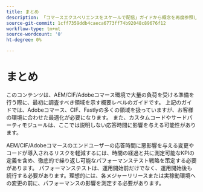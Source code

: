```yaml
---
title: まとめ
description: 「コマースエクスペリエンスをスケールで配信」ガイドから概念を再度参照してください。
source-git-commit: 1cff7359ddb4caeca6773ff74b92048c89676f12
workflow-type: tm+mt
source-wordcount: '0'
ht-degree: 0%

---
```



# まとめ

このコンテンツは、AEM/CIF/Adobeコマース環境で大量の負荷を受ける準備を行う際に、最初に調査すべき領域を示す概要レベルのガイドです。 上記のガイドでは、Adobeコマース、CIF、Fastlyの多くの領域を扱っていますが、お客様の環境に合わせた最適化が必要になります。 また、カスタムコードやサードパーティモジュールは、ここでは説明しない応答時間に影響を与える可能性があります。

AEM/CIF/Adobeコマースのエンドユーザーの応答時間に悪影響を与える変更やコードが導入されるリスクを軽減するには、時間の経過と共に測定可能なKPIの定義を含め、徹底的で繰り返し可能なパフォーマンステスト戦略を策定する必要があります。 パフォーマンステストは、運用開始前だけでなく、運用開始後も続行する必要があります。理想的には、各メジャーリリースまたは実稼動環境への変更の前に、パフォーマンスの影響を測定する必要があります。
